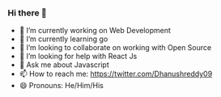 ### Hi there 👋

<!--
**Dhanushreddy09/Dhanushreddy09** is a ✨ _special_ ✨ repository because its `README.md` (this file) appears on your GitHub profile.
-->

- 🔭 I’m currently working on Web Development
- 🌱 I’m currently learning go
- 👯 I’m looking to collaborate on working with Open Source
- 🤔 I’m looking for help with React Js
- 💬 Ask me about Javascript
- 📫 How to reach me: https://twitter.com/Dhanushreddy09
- 😄 Pronouns: He/Him/His


